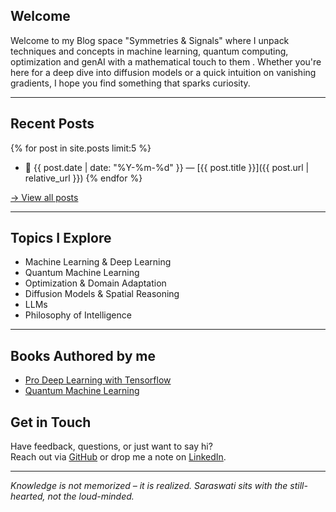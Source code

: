 ##  Welcome 

Welcome to my Blog space "Symmetries & Signals" where I unpack techniques and concepts in machine learning, quantum computing, optimization and genAI with a mathematical touch to them . Whether you're here for a deep dive into diffusion models or a quick intuition on vanishing gradients, I hope you find something that sparks curiosity.

---


## Recent Posts 

{% for post in site.posts limit:5 %}
- 📅 {{ post.date | date: "%Y-%m-%d" }} — [{{ post.title }}]({{ post.url | relative_url }})
{% endfor %}

[→ View all posts](/_posts)

---

## Topics I Explore

- Machine Learning & Deep Learning 
- Quantum Machine Learning 
- Optimization & Domain Adaptation  
- Diffusion Models & Spatial Reasoning 
- LLMs 
- Philosophy of Intelligence

---

##  Books Authored by me
- [Pro Deep Learning with Tensorflow](https://link.springer.com/book/10.1007/978-1-4842-8931-0)
- [Quantum Machine Learning](https://link.springer.com/book/10.1007/978-1-4842-6522-2)

## Get in Touch

Have feedback, questions, or just want to say hi?  
Reach out via [GitHub](https://github.com/santanupattanayak1) or drop me a note on [LinkedIn](https://www.linkedin.com/in/santanupattanayak/).

---

*Knowledge is not memorized – it is realized. Saraswati sits with the still-hearted, not the loud-minded.*
